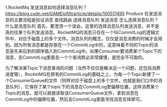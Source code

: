 1.RocketMq 发送消息如何选择消息队列？
https://blog.csdn.net/GAMEloft9/article/details/100517495
Produce 在发送消息的主要流程是验证消息 查找路由 选择消息队列 发送消息
怎么选择消息队列？ 什么是消息队列
首先，要澄清一个误会。这里的选择消息队列发送消息，并不是真的往某个队列发送消息。RocketMQ的消息只存在一个叫CommitLog的逻辑文件中，对应于磁盘上的多个文件。消息队列的概念，仅仅是消息消费的时候才会用到。因为所有消息都是存放在一个CommitLog中的，这意味着不同的Topic的消息是先来后到的顺序插入到CommitLog中。如果Consumer要消费某个Topic下的消息，去CommitLog里面去一个个查询势必非常缓慢，是完全不可取的。

为了解决某Topic下消息查询的问题（当然不仅仅是解决这一个问题，还包括消费进度等），RocketMQ在原有的CommitLog的基础之上，为每一个Topic新建了一个ConsumerQueue的文件（同样对应于磁盘上的多个文件，也就是我们口中的消息队列），它保存了某个topic下的消息在CommitLog里偏移位置。这样消费某个Topic的消息，就可以直接读取该ConsumerQueue文件，拿到消息在CommitLog中的偏移位置，然后去CommitLog里面寻找消息实体即可。
